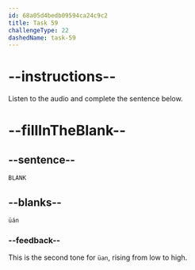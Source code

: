 ```yaml
---
id: 68a05d4bedb09594ca24c9c2
title: Task 59
challengeType: 22
dashedName: task-59
---
```


<!-- (Audio) A: üán -->

# --instructions--

Listen to the audio and complete the sentence below.

# --fillInTheBlank--

## --sentence--

`BLANK`

## --blanks--

`üán`

### --feedback--

This is the second tone for `üan`, rising from low to high.
